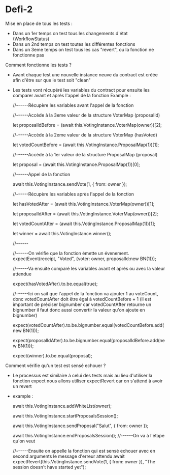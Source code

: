 # Defi-2

Mise en place de tous les tests :

- Dans un 1er temps on test tous les changements d'état (WorkflowStatus)
- Dans un 2nd temps on test toutes les différentes fonctions
- Dans un 3eme temps on test tous les cas "revert", ou la fonction ne fonctionne pas

Comment fonctionne les tests ?

- Avant chaque test une nouvelle instance neuve du contract est créée afin d'être sur que le test soit "clean"

- Les tests vont récupéré les variables du contract pour ensuite les comparer avant et après l'appel de la fonction
  Example :

  //------Récupère les variables avant l'appel de la fonction

  //------Accède à la 3eme valeur de la structure VoterMap (proposalId)

  let proposalIdBefore = (await this.VotingInstance.VoterMap(owner))[2];

  //------Accède à la 2eme valeur de la structure VoterMap (hasVoted)

  let votedCountBefore = (await this.VotingInstance.ProposalMap(1))[1];

  //------Accède à la 1er valeur de la structure ProposalMap (proposal)

  let proposal = (await this.VotingInstance.ProposalMap(1))[0];

  //------Appel de la fonction

  await this.VotingInstance.sendVote(1, { from: owner });

  //------Récupère les variables après l'appel de la fonction

  let hasVotedAfter = (await this.VotingInstance.VoterMap(owner))[1];

  let proposalIdAfter = (await this.VotingInstance.VoterMap(owner))[2];

  let votedCountAfter = (await this.VotingInstance.ProposalMap(1))[1];

  let winner = await this.VotingInstance.winner();

  //------

  //------On vérifie que la fonction émette un évenement.
  expectEvent(receipt, "Voted", {voter: owner, proposalId:new BN(1)});

  //------Va ensuite comparé les variables avant et après ou avec la valeur attendue

  expect(hasVotedAfter).to.be.equal(true);

  //------Ici on sait que l'appel de la fonction va ajouter 1 au voteCount, donc votedCountAfter doit être égal à votedCountBefore + 1 (il est important de préciser bignumber car votedCountAfter retourne un bignumber il faut donc aussi convertir la valeur qu'on ajoute en bignumber)

  expect(votedCountAfter).to.be.bignumber.equal(votedCountBefore.add(new BN(1)));

  expect(proposalIdAfter).to.be.bignumber.equal(proposalIdBefore.add(new BN(1)));

  expect(winner).to.be.equal(proposal);

Comment vérifie qu'un test est sensé echouer ?

- Le processus est similaire à celui des tests mais au lieu d'utiliser la fonction expect nous allons utiliser expectRevert car on s'attend à avoir un revert

- example :

  await this.VotingInstance.addWhiteList(owner);

  await this.VotingInstance.startProposalsSession();

  await this.VotingInstance.sendProposal("Salut", { from: owner });

  await this.VotingInstance.endProposalsSession();
  //------On va à l'étape qu'on veut

  //------Ensuite on appelle la fonction qui est sensé echouer avec en second arguments le message d'erreur attendu
  await expectRevert(this.VotingInstance.sendVote(1, { from: owner }), "The session doesn't have started yet");
